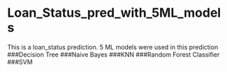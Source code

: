 # Loan_Status_pred_with_5ML_models
This is a loan_status prediction. 5 ML models were used in this prediction 
###Decision Tree
###Naive Bayes
###KNN
###Random Forest Classifier
###SVM
